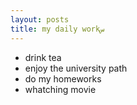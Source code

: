 ```yaml
---
layout: posts
title: my daily workس
---
```


- drink tea
- enjoy the university path
- do my homeworks
- whatching movie